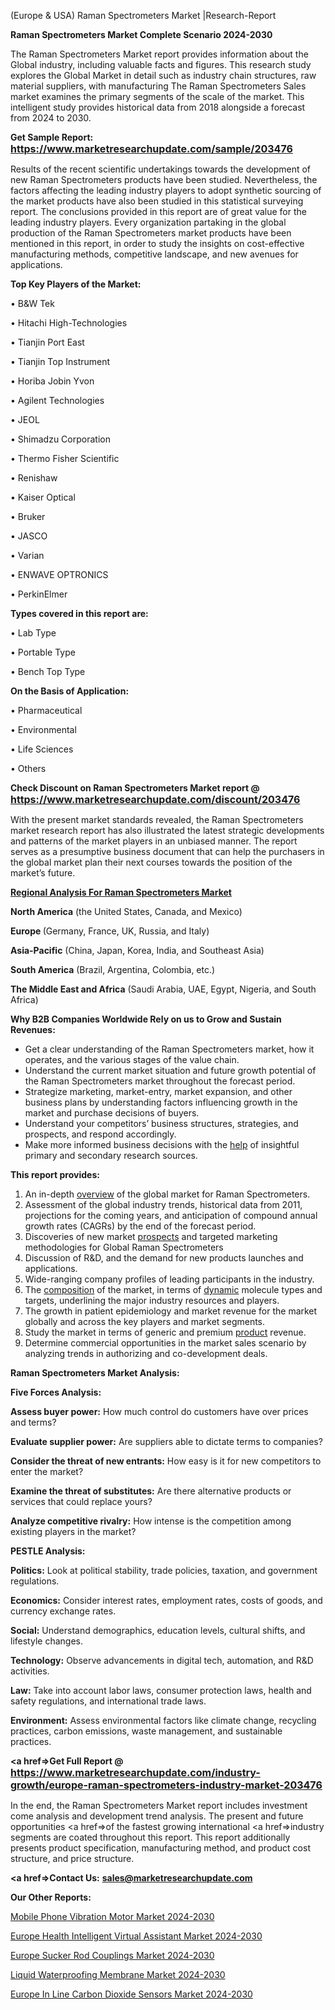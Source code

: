  (Europe & USA) Raman Spectrometers Market |Research-Report

<strong>Raman Spectrometers Market Complete Scenario 2024-2030</strong>

The Raman Spectrometers Market report provides information about the Global industry, including valuable facts and figures. This research study explores the Global Market in detail such as industry chain structures, raw material suppliers, with manufacturing The Raman Spectrometers Sales market examines the primary segments of the scale of the market. This intelligent study provides historical data from 2018 alongside a forecast from 2024 to 2030.

<strong>Get Sample Report: <a href=https://www.marketresearchupdate.com/sample/203476><font size=3 color=#0000ff>https://www.marketresearchupdate.com/sample/203476</font></a></strong>

Results of the recent scientific undertakings towards the development of new Raman Spectrometers products have been studied. Nevertheless, the factors affecting the leading industry players to adopt synthetic sourcing of the market products have also been studied in this statistical surveying report. The conclusions provided in this report are of great value for the leading industry players. Every organization partaking in the global production of the Raman Spectrometers market products have been mentioned in this report, in order to study the insights on cost-effective manufacturing methods, competitive landscape, and new avenues for applications.

<strong>Top Key Players of the Market:</strong>

• B&W Tek

• Hitachi High-Technologies

• Tianjin Port East

• Tianjin Top Instrument

• Horiba Jobin Yvon

• Agilent Technologies

• JEOL

• Shimadzu Corporation

• Thermo Fisher Scientific

• Renishaw

• Kaiser Optical

• Bruker

• JASCO

• Varian

• ENWAVE OPTRONICS

• PerkinElmer

<strong>Types covered in this report are: </strong>

• Lab Type

• Portable Type

• Bench Top Type

<strong>On the Basis of Application:</strong>

• Pharmaceutical

• Environmental

• Life Sciences

• Others

<strong>Check Discount on Raman Spectrometers Market report @ <a href=https://www.marketresearchupdate.com/discount/203476><font size=3 color=#0000ff>https://www.marketresearchupdate.com/discount/203476</font></a></strong>

With the present market standards revealed, the Raman Spectrometers market research report has also illustrated the latest strategic developments and patterns of the market players in an unbiased manner. The report serves as a presumptive business document that can help the purchasers in the global market plan their next courses towards the position of the market’s future.

<strong><u><b>Regional Analysis For Raman Spectrometers Market</b></u></strong>

<strong><b>North America</b></strong> (the United States, Canada, and Mexico)

<strong><b>Europe </b></strong>(Germany, France, UK, Russia, and Italy)

<strong><b>Asia-Pacific</b></strong> (China, Japan, Korea, India, and Southeast Asia)

<strong><b>South America</b></strong> (Brazil, Argentina, Colombia, etc.)

<strong><b>The Middle East and Africa</b></strong> (Saudi Arabia, UAE, Egypt, Nigeria, and South Africa)

<strong>Why B2B Companies Worldwide Rely on us to Grow and Sustain Revenues:</strong>
<ul>
  <li>Get a clear understanding of the Raman Spectrometers market, how it operates, and the various stages of the value chain.</li>
  <li>Understand the current market situation and future growth potential of the Raman Spectrometers market throughout the forecast period.</li>
  <li>Strategize marketing, market-entry, market expansion, and other business plans by understanding factors influencing growth in the market and purchase decisions of buyers.</li>
  <li>Understand your competitors’ business structures, strategies, and prospects, and respond accordingly.</li>
  <li>Make more informed business decisions with the <a href=ASDF991299>help</a> of insightful primary and secondary research sources.</li>
</ul>
<strong>This report provides:</strong>
<ol>
  <li>An in-depth <a href=>overview</a> of the global market for Raman Spectrometers.</li>
  <li>Assessment of the global industry trends, historical data from 2011, projections for the coming years, and anticipation of compound annual growth rates (CAGRs) by the end of the forecast period.</li>
  <li>Discoveries of new market <a href=>prospects</a> and targeted marketing methodologies for Global Raman Spectrometers</li>
  <li>Discussion of R&amp;D, and the demand for new products launches and applications.</li>
  <li>Wide-ranging company profiles of leading participants in the industry.</li>
  <li>The <a href=ASDF881288>composition</a> of the market, in terms of <a href=>dynamic</a> molecule types and targets, underlining the major industry resources and players.</li>
  <li>The growth in patient epidemiology and market revenue for the market globally and across the key players and market segments.</li>
  <li>Study the market in terms of generic and premium <a href=>product</a> revenue.</li>
  <li>Determine commercial opportunities in the market sales scenario by analyzing trends in authorizing and co-development deals.</li>
</ol>

<strong>Raman Spectrometers Market Analysis:</strong>

<strong>Five Forces Analysis:</strong>

<strong>Assess buyer power:</strong> How much control do customers have over prices and terms?

<strong>Evaluate supplier power:</strong> Are suppliers able to dictate terms to companies?

<strong>Consider the threat of new entrants:</strong> How easy is it for new competitors to enter the market?

<strong>Examine the threat of substitutes:</strong> Are there alternative products or services that could replace yours?

<strong>Analyze competitive rivalry:</strong> How intense is the competition among existing players in the market?

<strong>PESTLE Analysis:</strong>

<strong>Politics:</strong> Look at political stability, trade policies, taxation, and government regulations.

<strong>Economics:</strong> Consider interest rates, employment rates, costs of goods, and currency exchange rates.

<strong>Social:</strong> Understand demographics, education levels, cultural shifts, and lifestyle changes.

<strong>Technology:</strong> Observe advancements in digital tech, automation, and R&D activities.

<strong>Law:</strong> Take into account labor laws, consumer protection laws, health and safety regulations, and international trade laws.

<strong>Environment:</strong> Assess environmental factors like climate change, recycling practices, carbon emissions, waste management, and sustainable practices.

<strong><a href=>Get Full Report</a> @ <a href=https://www.marketresearchupdate.com/industry-growth/europe-raman-spectrometers-industry-market-203476><font size=3 color=#0000ff>https://www.marketresearchupdate.com/industry-growth/europe-raman-spectrometers-industry-market-203476</font></a></strong>

In the end, the Raman Spectrometers Market report includes investment come analysis and development trend analysis. The present and future opportunities <a href=>of</a> the fastest growing international <a href=>industry</a> segments are coated throughout this report. This report additionally presents product specification, manufacturing method, and product cost structure, and price structure.

<strong><a href=><strong>Contact Us:</strong></a></strong>
<strong>sales@marketresearchupdate.com</strong>

<strong>Our Other Reports:</strong>

<a href=https://www.linkedin.com/pulse/mobile-phone-vibration-motor-market-demand-future>Mobile Phone Vibration Motor Market 2024-2030</a>

<a href=https://www.linkedin.com/pulse/europe-health-intelligent-virtual-assistant-market>Europe Health Intelligent Virtual Assistant Market 2024-2030</a>

<a href=https://www.linkedin.com/pulse/europe-sucker-rod-couplings-market-2023-current>Europe Sucker Rod Couplings Market 2024-2030</a>

<a href=https://www.linkedin.com/pulse/liquid-waterproofing-membrane-market-2023-challenges-jserf/>Liquid Waterproofing Membrane Market 2024-2030</a>

<a href=https://www.linkedin.com/pulse/europe-in-line-carbon-dioxide-sensors-market-jr7of/>Europe In Line Carbon Dioxide Sensors Market 2024-2030</a>
